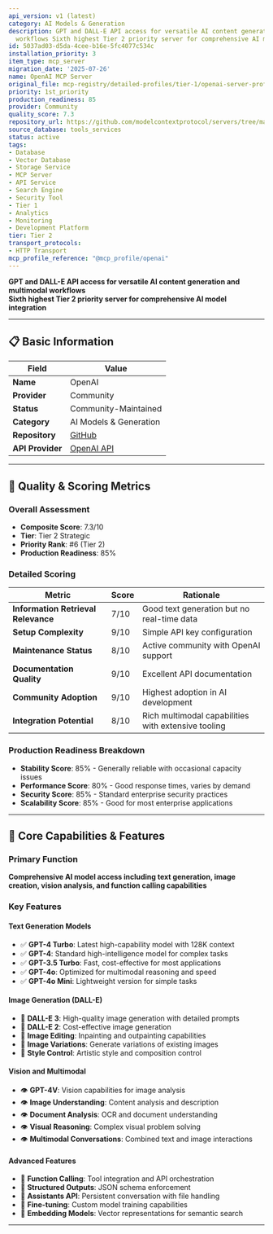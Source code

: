 ```yaml
---
api_version: v1 (latest)
category: AI Models & Generation
description: GPT and DALL-E API access for versatile AI content generation and multimodal
  workflows Sixth highest Tier 2 priority server for comprehensive AI model integration
id: 5037ad03-d5da-4cee-b16e-5fc4077c534c
installation_priority: 3
item_type: mcp_server
migration_date: '2025-07-26'
name: OpenAI MCP Server
original_file: mcp-registry/detailed-profiles/tier-1/openai-server-profile.md
priority: 1st_priority
production_readiness: 85
provider: Community
quality_score: 7.3
repository_url: https://github.com/modelcontextprotocol/servers/tree/main/src/openai
source_database: tools_services
status: active
tags:
- Database
- Vector Database
- Storage Service
- MCP Server
- API Service
- Search Engine
- Security Tool
- Tier 1
- Analytics
- Monitoring
- Development Platform
tier: Tier 2
transport_protocols:
- HTTP Transport
mcp_profile_reference: "@mcp_profile/openai"
---
```


**GPT and DALL-E API access for versatile AI content generation and multimodal workflows**  
**Sixth highest Tier 2 priority server for comprehensive AI model integration**

---

## 📋 Basic Information

| Field | Value |
|-------|-------|
| **Name** | OpenAI |
| **Provider** | Community |
| **Status** | Community-Maintained |
| **Category** | AI Models & Generation |
| **Repository** | [GitHub](https://github.com/modelcontextprotocol/servers/tree/main/src/openai) |
| **API Provider** | [OpenAI API](https://platform.openai.com/docs) |

---

## 🎯 Quality & Scoring Metrics

### Overall Assessment
- **Composite Score**: 7.3/10
- **Tier**: Tier 2 Strategic
- **Priority Rank**: #6 (Tier 2)
- **Production Readiness**: 85%

### Detailed Scoring
| Metric | Score | Rationale |
|--------|-------|-----------|
| **Information Retrieval Relevance** | 7/10 | Good text generation but no real-time data |
| **Setup Complexity** | 9/10 | Simple API key configuration |
| **Maintenance Status** | 8/10 | Active community with OpenAI support |
| **Documentation Quality** | 9/10 | Excellent API documentation |
| **Community Adoption** | 9/10 | Highest adoption in AI development |
| **Integration Potential** | 8/10 | Rich multimodal capabilities with extensive tooling |

### Production Readiness Breakdown
- **Stability Score**: 85% - Generally reliable with occasional capacity issues
- **Performance Score**: 80% - Good response times, varies by demand
- **Security Score**: 85% - Standard enterprise security practices  
- **Scalability Score**: 85% - Good for most enterprise applications

---

## 🚀 Core Capabilities & Features

### Primary Function
**Comprehensive AI model access including text generation, image creation, vision analysis, and function calling capabilities**

### Key Features

#### Text Generation Models
- ✅ **GPT-4 Turbo**: Latest high-capability model with 128K context
- ✅ **GPT-4**: Standard high-intelligence model for complex tasks
- ✅ **GPT-3.5 Turbo**: Fast, cost-effective for most applications  
- ✅ **GPT-4o**: Optimized for multimodal reasoning and speed
- ✅ **GPT-4o Mini**: Lightweight version for simple tasks

#### Image Generation (DALL-E)
- 🎨 **DALL-E 3**: High-quality image generation with detailed prompts
- 🎨 **DALL-E 2**: Cost-effective image generation
- 🎨 **Image Editing**: Inpainting and outpainting capabilities
- 🎨 **Image Variations**: Generate variations of existing images
- 🎨 **Style Control**: Artistic style and composition control

#### Vision and Multimodal
- 👁️ **GPT-4V**: Vision capabilities for image analysis
- 👁️ **Image Understanding**: Content analysis and description
- 👁️ **Document Analysis**: OCR and document understanding
- 👁️ **Visual Reasoning**: Complex visual problem solving
- 👁️ **Multimodal Conversations**: Combined text and image interactions

#### Advanced Features
- 🔧 **Function Calling**: Tool integration and API orchestration
- 🔧 **Structured Outputs**: JSON schema enforcement
- 🔧 **Assistants API**: Persistent conversation with file handling
- 🔧 **Fine-tuning**: Custom model training capabilities
- 🔧 **Embedding Models**: Vector representations for semantic search

---